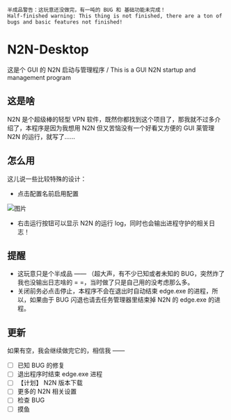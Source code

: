~~~
半成品警告：这玩意还没做完，有一吨的 BUG 和 基础功能未完成！
Half-finished warning: This thing is not finished, there are a ton of bugs and basic features not finished!
~~~

# N2N-Desktop
这是个 GUI 的 N2N 启动与管理程序 / This is a GUI N2N startup and management program

## 这是啥
N2N 是个超级棒的轻型 VPN 软件，既然你都找到这个项目了，那我就不过多介绍了，本程序是因为我想用 N2N 但又苦恼没有一个好看又方便的 GUI 莱管理 N2N 的运行，就写了……

## 怎么用
这儿说一些比较特殊的设计：

- 点击配置名前启用配置


![图片](https://stapx.chuhelan.com/lib/pic/n.png)


- 右击运行按钮可以显示 N2N 的运行 log，同时也会输出进程守护的相关日志！

## 提醒
- 这玩意只是个半成品 —— （超大声，有不少已知或者未知的 BUG，突然炸了我也没输出日志啥的 = =，当时做了只是自己用的没考虑那么多。
- 关闭前务必点击停止，本程序不会在退出时自动结束 edge.exe 的进程，所以，如果由于 BUG 闪退也请去任务管理器里结束掉 N2N 的 edge.exe 的进程。

## 更新
如果有空，我会继续做完它的，相信我 ——

- [ ] 已知 BUG 的修复
- [ ] 退出程序时结束 edge.exe 进程
- [ ] 【计划】 N2N 版本下载
- [ ] 更多的 N2N 相关设置
- [ ] 检查 BUG
- [ ] 摸鱼
